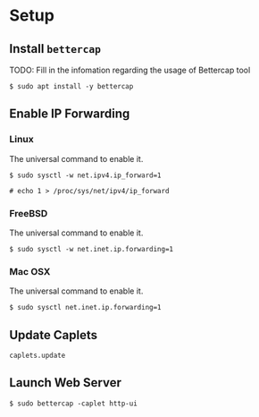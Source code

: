 # Setup

## Install `bettercap`

TODO: Fill in the infomation regarding the usage of Bettercap tool

```
$ sudo apt install -y bettercap
```

## Enable IP Forwarding

### Linux

The universal command to enable it.

```
$ sudo sysctl -w net.ipv4.ip_forward=1

# echo 1 > /proc/sys/net/ipv4/ip_forward
```

### FreeBSD

The universal command to enable it.

```
$ sudo sysctl -w net.inet.ip.forwarding=1
```

### Mac OSX

The universal command to enable it.

```
$ sudo sysctl net.inet.ip.forwarding=1
```

## Update Caplets

```
caplets.update
```

## Launch Web Server

```
$ sudo bettercap -caplet http-ui
```